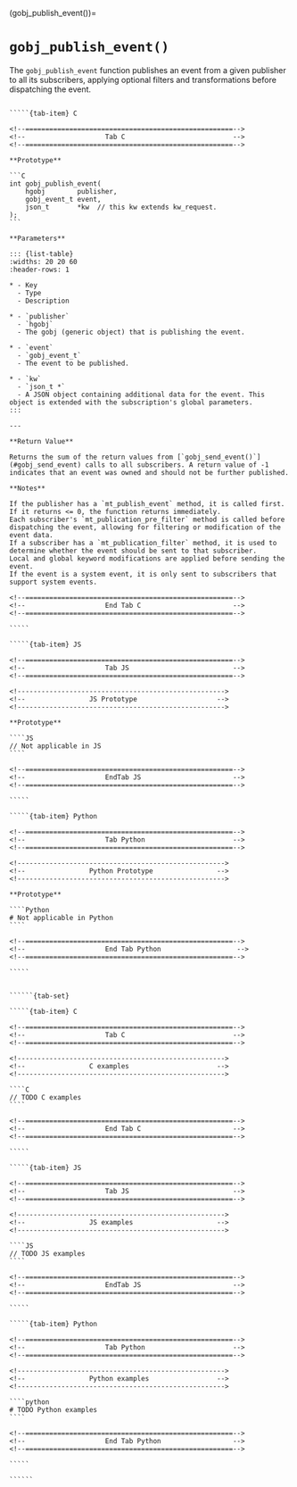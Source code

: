 <!-- ============================================================== -->
(gobj_publish_event())=
# `gobj_publish_event()`
<!-- ============================================================== -->

The `gobj_publish_event` function publishes an event from a given publisher to all its subscribers, applying optional filters and transformations before dispatching the event.

<!------------------------------------------------------------>
<!--                    Prototypes                          -->
<!------------------------------------------------------------>

``````{tab-set}

`````{tab-item} C

<!--====================================================-->
<!--                    Tab C                           -->
<!--====================================================-->

**Prototype**

```C
int gobj_publish_event(
    hgobj        publisher,
    gobj_event_t event,
    json_t       *kw  // this kw extends kw_request.
);
```

**Parameters**

::: {list-table}
:widths: 20 20 60
:header-rows: 1

* - Key
  - Type
  - Description

* - `publisher`
  - `hgobj`
  - The gobj (generic object) that is publishing the event.

* - `event`
  - `gobj_event_t`
  - The event to be published.

* - `kw`
  - `json_t *`
  - A JSON object containing additional data for the event. This object is extended with the subscription's global parameters.
:::

---

**Return Value**

Returns the sum of the return values from [`gobj_send_event()`](#gobj_send_event) calls to all subscribers. A return value of -1 indicates that an event was owned and should not be further published.

**Notes**

If the publisher has a `mt_publish_event` method, it is called first. If it returns <= 0, the function returns immediately.
Each subscriber's `mt_publication_pre_filter` method is called before dispatching the event, allowing for filtering or modification of the event data.
If a subscriber has a `mt_publication_filter` method, it is used to determine whether the event should be sent to that subscriber.
Local and global keyword modifications are applied before sending the event.
If the event is a system event, it is only sent to subscribers that support system events.

<!--====================================================-->
<!--                    End Tab C                       -->
<!--====================================================-->

`````

`````{tab-item} JS

<!--====================================================-->
<!--                    Tab JS                          -->
<!--====================================================-->

<!---------------------------------------------------->
<!--                JS Prototype                    -->
<!---------------------------------------------------->

**Prototype**

````JS
// Not applicable in JS
````

<!--====================================================-->
<!--                    EndTab JS                       -->
<!--====================================================-->

`````

`````{tab-item} Python

<!--====================================================-->
<!--                    Tab Python                      -->
<!--====================================================-->

<!---------------------------------------------------->
<!--                Python Prototype                -->
<!---------------------------------------------------->

**Prototype**

````Python
# Not applicable in Python
````

<!--====================================================-->
<!--                    End Tab Python                   -->
<!--====================================================-->

`````

``````

<!------------------------------------------------------------>
<!--                    Examples                            -->
<!------------------------------------------------------------>

```````{dropdown} Examples

``````{tab-set}

`````{tab-item} C

<!--====================================================-->
<!--                    Tab C                           -->
<!--====================================================-->

<!---------------------------------------------------->
<!--                C examples                      -->
<!---------------------------------------------------->

````C
// TODO C examples
````

<!--====================================================-->
<!--                    End Tab C                       -->
<!--====================================================-->

`````

`````{tab-item} JS

<!--====================================================-->
<!--                    Tab JS                          -->
<!--====================================================-->

<!---------------------------------------------------->
<!--                JS examples                     -->
<!---------------------------------------------------->

````JS
// TODO JS examples
````

<!--====================================================-->
<!--                    EndTab JS                       -->
<!--====================================================-->

`````

`````{tab-item} Python

<!--====================================================-->
<!--                    Tab Python                      -->
<!--====================================================-->

<!---------------------------------------------------->
<!--                Python examples                 -->
<!---------------------------------------------------->

````python
# TODO Python examples
````

<!--====================================================-->
<!--                    End Tab Python                  -->
<!--====================================================-->

`````

``````

```````
